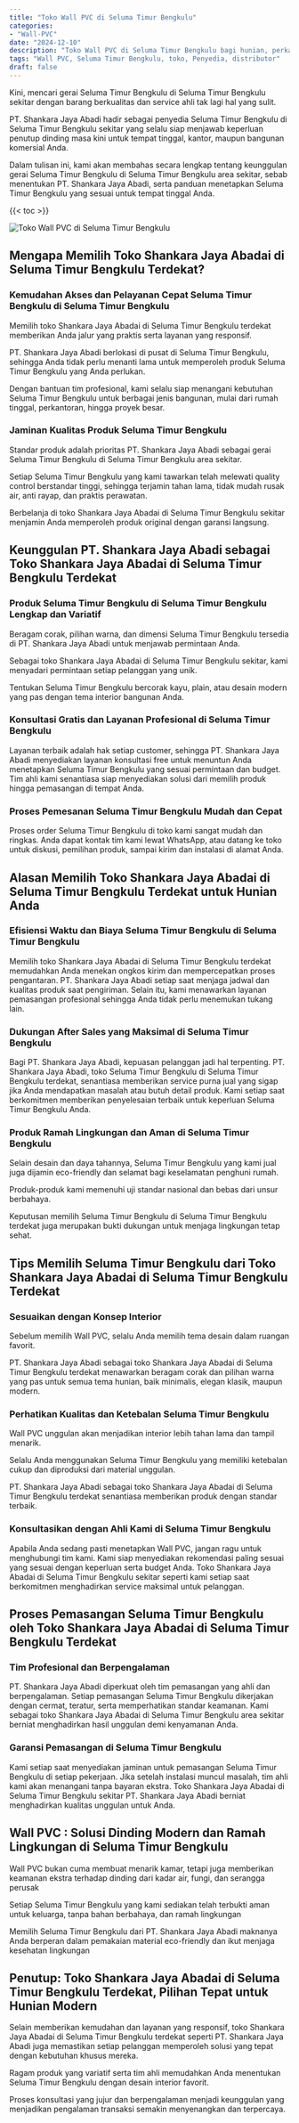 ```yaml
---
title: "Toko Wall PVC di Seluma Timur Bengkulu"
categories: 
- "Wall-PVC"
date: "2024-12-10"
description: "Toko Wall PVC di Seluma Timur Bengkulu bagi hunian, perkantoran, serta ritel. Produk berkualitas, beragam motif, pilihan warna modern, dengan jasa instalasi dikerjakan oleh teknisi ahli dan kepastian resmi!|Servis penjualan Wall PVC di Seluma Timur Bengkulu bagi keperluan rumah, kantor, maupun gerai, beserta material unggulan dan penempatan oleh tim berpengalaman serta garansi resmi.|Alternatif Wall PVC di Seluma Timur Bengkulu yang terpercaya untuk rumah, kantor, dan gerai, dengan produk terbaik dan pemasangan oleh teknisi ahli serta kepastian resmi.|Penjualan Wall PVC di Seluma Timur Bengkulu untuk tempat tinggal, kantor, serta toko, dengan material terbaik dan penempatan dikerjakan oleh tim ahli, disertai dengan garansi resmi.}"
tags: "Wall PVC, Seluma Timur Bengkulu, toko, Penyedia, distributor"
draft: false
---
```


Kini, mencari gerai Seluma Timur Bengkulu di Seluma Timur Bengkulu sekitar dengan barang berkualitas dan service ahli tak lagi hal yang sulit.

PT. Shankara Jaya Abadi hadir sebagai penyedia Seluma Timur Bengkulu di Seluma Timur Bengkulu sekitar yang selalu siap menjawab keperluan penutup dinding masa kini untuk tempat tinggal, kantor, maupun bangunan komersial Anda.

Dalam tulisan ini, kami akan membahas secara lengkap tentang keunggulan gerai Seluma Timur Bengkulu di Seluma Timur Bengkulu area sekitar, sebab menentukan PT. Shankara Jaya Abadi, serta panduan menetapkan Seluma Timur Bengkulu yang sesuai untuk tempat tinggal Anda.

{{< toc >}}

![Toko Wall PVC di Seluma Timur Bengkulu](/images/Wall-PVC/Toko-Wall-PVC-di-Seluma-Timur-Bengkulu.png)


## Mengapa Memilih Toko Shankara Jaya Abadai di Seluma Timur Bengkulu Terdekat?

### Kemudahan Akses dan Pelayanan Cepat Seluma Timur Bengkulu di Seluma Timur Bengkulu

Memilih toko Shankara Jaya Abadai di Seluma Timur Bengkulu terdekat memberikan Anda jalur yang praktis serta layanan yang responsif.

PT. Shankara Jaya Abadi berlokasi di pusat di Seluma Timur Bengkulu, sehingga Anda tidak perlu menanti lama untuk memperoleh produk Seluma Timur Bengkulu yang Anda perlukan.

Dengan bantuan tim profesional, kami selalu siap menangani kebutuhan Seluma Timur Bengkulu untuk berbagai jenis bangunan, mulai dari rumah tinggal, perkantoran, hingga proyek besar.

### Jaminan Kualitas Produk Seluma Timur Bengkulu

Standar produk adalah prioritas PT. Shankara Jaya Abadi sebagai gerai Seluma Timur Bengkulu di Seluma Timur Bengkulu area sekitar.

Setiap Seluma Timur Bengkulu yang kami tawarkan telah melewati quality control berstandar tinggi, sehingga terjamin tahan lama, tidak mudah rusak air, anti rayap, dan praktis perawatan.

Berbelanja di toko Shankara Jaya Abadai di Seluma Timur Bengkulu sekitar menjamin Anda memperoleh produk original dengan garansi langsung.

## Keunggulan PT. Shankara Jaya Abadi sebagai Toko Shankara Jaya Abadai di Seluma Timur Bengkulu Terdekat

### Produk Seluma Timur Bengkulu di Seluma Timur Bengkulu Lengkap dan Variatif

Beragam corak, pilihan warna, dan dimensi Seluma Timur Bengkulu tersedia di PT. Shankara Jaya Abadi untuk menjawab permintaan Anda.

Sebagai toko Shankara Jaya Abadai di Seluma Timur Bengkulu sekitar, kami menyadari permintaan setiap pelanggan yang unik.

Tentukan Seluma Timur Bengkulu bercorak kayu, plain, atau desain modern yang pas dengan tema interior bangunan Anda.

### Konsultasi Gratis dan Layanan Profesional di Seluma Timur Bengkulu

Layanan terbaik adalah hak setiap customer, sehingga PT. Shankara Jaya Abadi menyediakan layanan konsultasi free untuk menuntun Anda menetapkan Seluma Timur Bengkulu yang sesuai permintaan dan budget. Tim ahli kami senantiasa siap menyediakan solusi dari memilih produk hingga pemasangan di tempat Anda.

### Proses Pemesanan Seluma Timur Bengkulu Mudah dan Cepat

Proses order Seluma Timur Bengkulu di toko kami sangat mudah dan ringkas. Anda dapat kontak tim kami lewat WhatsApp, atau datang ke toko untuk diskusi, pemilihan produk, sampai kirim dan instalasi di alamat Anda.

## Alasan Memilih Toko Shankara Jaya Abadai di Seluma Timur Bengkulu Terdekat untuk Hunian Anda

### Efisiensi Waktu dan Biaya Seluma Timur Bengkulu di Seluma Timur Bengkulu

Memilih toko Shankara Jaya Abadai di Seluma Timur Bengkulu terdekat memudahkan Anda menekan ongkos kirim dan mempercepatkan proses pengantaran. PT. Shankara Jaya Abadi setiap saat menjaga jadwal dan kualitas produk saat pengiriman. Selain itu, kami menawarkan layanan pemasangan profesional sehingga Anda tidak perlu menemukan tukang lain.

### Dukungan After Sales yang Maksimal di Seluma Timur Bengkulu

Bagi PT. Shankara Jaya Abadi, kepuasan pelanggan jadi hal terpenting. PT. Shankara Jaya Abadi, toko Seluma Timur Bengkulu di Seluma Timur Bengkulu terdekat, senantiasa memberikan service purna jual yang sigap jika Anda mendapatkan masalah atau butuh detail produk. Kami setiap saat berkomitmen memberikan penyelesaian terbaik untuk keperluan Seluma Timur Bengkulu Anda.

### Produk Ramah Lingkungan dan Aman di Seluma Timur Bengkulu

Selain desain dan daya tahannya, Seluma Timur Bengkulu yang kami jual juga dijamin eco-friendly dan selamat bagi keselamatan penghuni rumah.

Produk-produk kami memenuhi uji standar nasional dan bebas dari unsur berbahaya.

Keputusan memilih Seluma Timur Bengkulu di Seluma Timur Bengkulu terdekat juga merupakan bukti dukungan untuk menjaga lingkungan tetap sehat.

## Tips Memilih Seluma Timur Bengkulu dari Toko Shankara Jaya Abadai di Seluma Timur Bengkulu Terdekat

### Sesuaikan dengan Konsep Interior 

Sebelum memilih Wall PVC, selalu Anda memilih tema desain dalam ruangan favorit.

PT. Shankara Jaya Abadi sebagai toko Shankara Jaya Abadai di Seluma Timur Bengkulu terdekat menawarkan beragam corak dan pilihan warna yang pas untuk semua tema hunian, baik minimalis, elegan klasik, maupun modern.

### Perhatikan Kualitas dan Ketebalan Seluma Timur Bengkulu

 Wall PVC  unggulan akan menjadikan interior lebih tahan lama dan tampil menarik.

Selalu Anda menggunakan Seluma Timur Bengkulu yang memiliki ketebalan cukup dan diproduksi dari material unggulan.

PT. Shankara Jaya Abadi sebagai toko Shankara Jaya Abadai di Seluma Timur Bengkulu terdekat senantiasa memberikan produk dengan standar terbaik.

### Konsultasikan dengan Ahli Kami di Seluma Timur Bengkulu

Apabila Anda sedang pasti menetapkan Wall PVC, jangan ragu untuk menghubungi tim kami. Kami siap menyediakan rekomendasi paling sesuai yang sesuai dengan keperluan serta budget Anda. Toko Shankara Jaya Abadai di Seluma Timur Bengkulu sekitar seperti kami setiap saat berkomitmen menghadirkan service maksimal untuk pelanggan.

## Proses Pemasangan Seluma Timur Bengkulu oleh Toko Shankara Jaya Abadai di Seluma Timur Bengkulu Terdekat

### Tim Profesional dan Berpengalaman

PT. Shankara Jaya Abadi diperkuat oleh tim pemasangan yang ahli dan berpengalaman. Setiap pemasangan Seluma Timur Bengkulu dikerjakan dengan cermat, teratur, serta memperhatikan standar keamanan. Kami sebagai toko Shankara Jaya Abadai di Seluma Timur Bengkulu area sekitar berniat menghadirkan hasil unggulan demi kenyamanan Anda.

### Garansi Pemasangan di Seluma Timur Bengkulu

Kami setiap saat menyediakan jaminan untuk pemasangan Seluma Timur Bengkulu di setiap pekerjaan. Jika setelah instalasi muncul masalah, tim ahli kami akan menangani tanpa bayaran ekstra. Toko Shankara Jaya Abadai di Seluma Timur Bengkulu sekitar PT. Shankara Jaya Abadi berniat menghadirkan kualitas unggulan untuk Anda.

##  Wall PVC : Solusi Dinding Modern dan Ramah Lingkungan di Seluma Timur Bengkulu

 Wall PVC  bukan cuma membuat menarik kamar, tetapi juga memberikan keamanan ekstra terhadap dinding dari kadar air, fungi, dan serangga perusak

Setiap Seluma Timur Bengkulu yang kami sediakan telah terbukti aman untuk keluarga, tanpa bahan berbahaya, dan ramah lingkungan

Memilih Seluma Timur Bengkulu dari PT. Shankara Jaya Abadi maknanya Anda berperan dalam pemakaian material eco-friendly dan ikut menjaga kesehatan lingkungan

## Penutup: Toko Shankara Jaya Abadai di Seluma Timur Bengkulu Terdekat, Pilihan Tepat untuk Hunian Modern

Selain memberikan kemudahan dan layanan yang responsif, toko Shankara Jaya Abadai di Seluma Timur Bengkulu terdekat seperti PT. Shankara Jaya Abadi juga memastikan setiap pelanggan memperoleh solusi yang tepat dengan kebutuhan khusus mereka.

Ragam produk yang variatif serta tim ahli memudahkan Anda menentukan Seluma Timur Bengkulu dengan desain interior favorit.

Proses konsultasi yang jujur dan berpengalaman menjadi keunggulan yang menjadikan pengalaman transaksi semakin menyenangkan dan terpercaya.
